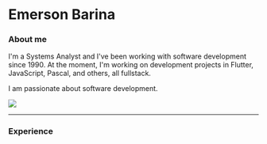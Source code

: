 # Emerson Barina

### About me

I'm a Systems Analyst and I've been working with software development since 1990. At the moment, I'm working on development projects in Flutter, JavaScript, Pascal, and others, all fullstack.

I am passionate about software development.



<a href="https://github.com/emersonbarina/EmersonBarina">
  <img align="center" src="https://github-readme-stats.vercel.app/api?username=emersonbarina&show_icons=true&line_height=27&count_private=true&title_color=ffffff&text_color=c9cacc&icon_color=9400D3&bg_color=1d1f21&hide=contribs,issues,prs"/>
</a>

---
### Experience


<!--
**emersonbarina/EmersonBarina** is a ✨ _special_ ✨ repository because its `README.md` (this file) appears on your GitHub profile.

Here are some ideas to get you started:

- 🔭 I’m currently working on ...
- 🌱 I’m currently learning ...
- 👯 I’m looking to collaborate on ...
- 🤔 I’m looking for help with ...
- 💬 Ask me about ...
- 📫 How to reach me: ...
- 😄 Pronouns: ...
- ⚡ Fun fact: ...
-->

